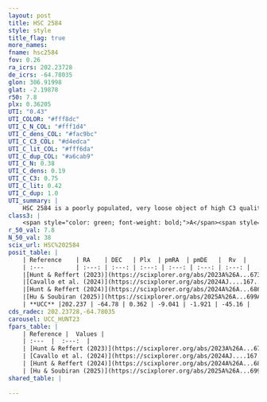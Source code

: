 ```yaml
---
layout: post
title: HSC 2584
style: style
title_flag: true
more_names: 
fname: hsc2584
fov: 0.26
ra_icrs: 202.23728
de_icrs: -64.78035
glon: 306.91998
glat: -2.19878
r50: 7.8
plx: 0.36205
UTI: "0.43"
UTI_COLOR: "#fff8dc"
UTI_C_N_COL: "#fff1d4"
UTI_C_dens_COL: "#fac9bc"
UTI_C_C3_COL: "#d4edca"
UTI_C_lit_COL: "#fff6da"
UTI_C_dup_COL: "#a6cab9"
UTI_C_N: 0.38
UTI_C_dens: 0.19
UTI_C_C3: 0.75
UTI_C_lit: 0.42
UTI_C_dup: 1.0
UTI_summary: |
    HSC 2584 is a poorly populated, very loose object of high C3 quality. It was recently reported in the literature.
class3: |
    <span style="color: green; font-weight: bold;">A</span><span style="color: #FFC300; font-weight: bold;">B</span>
r_50_val: 7.8
N_50_val: 38
scix_url: HSC%202584
posit_table: |
    | Reference    | RA    | DEC   | Plx  | pmRA  | pmDE   |  Rv  |
    | :---         | :---: | :---: | :---: | :---: | :---: | :---: |
    |[Hunt & Reffert (2023)](https://scixplorer.org/abs/2023A%26A...673A.114H) | 202.146 | -64.777 | 0.365 | -9.033 | -1.919 | -46.307 |
    |[Cavallo et al. (2024)](https://scixplorer.org/abs/2024AJ....167...12C) | 202.163 | -64.773 | 0.365 | -- | -- | -- |
    |[Hunt & Reffert (2024)](https://scixplorer.org/abs/2024A%26A...686A..42H) | 202.146 | -64.777 | 0.365 | -9.033 | -1.919 | -46.307 |
    |[Hu & Soubiran (2025)](https://scixplorer.org/abs/2025A%26A...699A.246H) | 202.163 | -64.773 | -- | -- | -- | -- |
    | **UCC** |202.237 | -64.78 | 0.362 | -9.041 | -1.921 | -45.16 | 
cds_radec: 202.23728,-64.78035
carousel: UCC_HUNT23
fpars_table: |
    | Reference |  Values |
    | :---  |  :---:  |
    | [Hunt & Reffert (2023)](https://scixplorer.org/abs/2023A%26A...673A.114H) | `AV50=1.542, diffAV50=2.114, MOD50=12.024, logAge50=8.388` |
    | [Cavallo et al. (2024)](https://scixplorer.org/abs/2024AJ....167...12C) | `AV50=1.32, dMod50=11.76, logAge50=9.04, [Fe/H]50=0.07` |
    | [Hunt & Reffert (2024)](https://scixplorer.org/abs/2024A%26A...686A..42H) | `MassJ=199.823` |
    | [Hu & Soubiran (2025)](https://scixplorer.org/abs/2025A%26A...699A.246H) | `MA22=-0.35, MA23f=-0.09, MA23g=-0.02, MZ23=-0.35, MK24=-0.15, MF24=-0.15` |
shared_table: |
    
---
```

